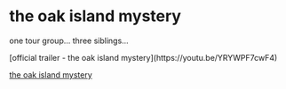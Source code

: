 # the oak island mystery  
one tour group... three siblings... 
<p></p>  
[official trailer - the oak island mystery](https://youtu.be/YRYWPF7cwF4)  

[the oak island mystery](https://youtu.be/84OhNZdkWSs)   

